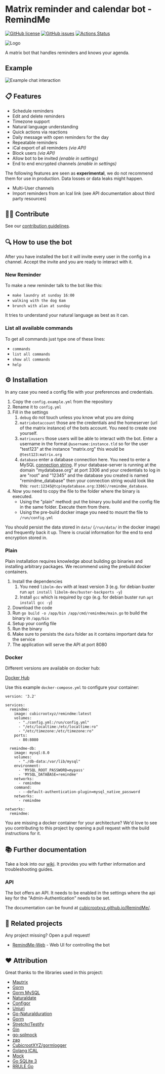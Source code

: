 # Matrix reminder and calendar bot - RemindMe

[![GitHub license](https://img.shields.io/github/license/CubicrootXYZ/matrix-reminder-and-calendar-bot)](https://github.com/CubicrootXYZ/matrix-reminder-and-calendar-bot/blob/main/LICENSE)
[![GitHub issues](https://img.shields.io/github/issues/CubicrootXYZ/matrix-reminder-and-calendar-bot)](https://github.com/CubicrootXYZ/matrix-reminder-and-calendar-bot/issues)
[![Actions Status](https://github.com/CubicrootXYZ/matrix-reminder-and-calendar-bot/workflows/Main/badge.svg?branch=main)](https://github.com/CubicrootXYZ/matrix-reminder-and-calendar-bot/actions)

![Logo](media/Logo.png)

A matrix bot that handles reminders and knows your agenda.

## Example

![Example chat interaction](media/Chat_Example.png)

## 📋 Features

* Schedule reminders
* Edit and delete reminders
* Timezone support
* Natural language understanding
* Quick actions via reactions
* Daily message with open reminders for the day
* Repeatable reminders
* iCal export of all reminders _(via API)_
* Block users _(via API)_
* Allow bot to be invited _(enable in settings)_
* End to end encrypted channels _(enable in settings)_

The following features are seen as **experimental**, we do not recommend them for use in production. Data losses or data leaks might happen.

* Multi-User channels
* Import reminders from an Ical link (see API documentation about third party resources)

## 👩‍🔧 Contribute

See our [contribution guidelines](https://github.com/CubicrootXYZ/RemindMe/blob/main/CONTRIBUTING.md).

## 🔍 How to use the bot

After you have installed the bot it will invite every user in the config in a channel. Accept the invite and you are ready to interact with it.

### New Reminder

To make a new reminder talk to the bot like this: 
* `make laundry at sunday 16:00`
* `walking with the dog 6am`
* `brunch with alan at sunday`

It tries to understand your natural language as best as it can. 

### List all available commands 

To get all commands just type one of these lines:
* `commands`
* `list all commands`
* `show all commands`
* `help`

## ⚙️ Installation

In any case you need a config file with your preferences and credentials.

1. Copy the `config.example.yml` from the repository
2. Rename it to `config.yml`
3. Fill in the settings
    1. `debug` do not touch unless you know what you are doing
    2. `matrixbotaccount` those are the credentials and the homeserver (url of the matrix instance) of the bots account. You need to create one yourself.
    3. `matrixusers` those users will be able to interact with the bot. Enter a username in the format `@username:instance.tld` so for the user "test123" at the instance "matrix.org" this would be `@test123:matrix.org`
    4. `database` enter a database connection here. You need to enter a MySQL [connection string](https://github.com/go-sql-driver/mysql#dsn-data-source-name). If your database-server is running at the domain "mydatabase.org" at port 3306 and your credentials to log in are "root" and "12345" and the database you created is named "remindme_database" then your connection string would look like this: `root:12345@tcp(mydatabase.org:3306)/remindme_database`.
4. Now you need to copy the file to the folder where the binary is executed.
    * Using the "plain" method: put the binary you build and the config file in the same folder. Execute them from there.
    * Using the pre-build docker image you need to mount the file to `/run/config.yml`

You should persist the data stored in `data/` (`/run/data/` in the docker image) and frequently back it up. There is crucial information for the end to end encryption stored in.

### Plain

Plain installation requires knowledge about building go binaries and installing arbitrary packages. We recommend using the prebuild docker containers.

1. Install the dependencies
    1. You need `libolm-dev` with at least version 3 (e.g. for debian buster run `apt install libolm-dev/buster-backports -y`)
    2. Install `gcc` which is required by cgo (e.g. for debian buster run `apt install gcc -y`)
2. Download the code
3. Run `go build -o /app/bin /app/cmd/remindme/main.go` to build the binary in `/app/bin`
4. Setup your config file
5. Run the binary
6. Make sure to persists the `data` folder as it contains important data for the service 
7. The application will serve the API at port 8080

### Docker

Different versions are available on docker hub:

[Docker Hub](https://hub.docker.com/r/cubicrootxyz/remindme)

Use this example `docker-compose.yml` to configure your container:
```
version: '3.2'

services:
  remindme:
    image: cubicrootxyz/remindme:latest
    volumes:
      - "./config.yml:/run/config.yml"
      - "/etc/localtime:/etc/localtime:ro"
      - "/etc/timezone:/etc/timezone:ro"
    ports:
      - 80:8080

  remindme-db:
    image: mysql:8.0
    volumes:
      - "./db-data:/var/lib/mysql"
    environment:
      - 'MYSQL_ROOT_PASSWORD=mypass'
      - 'MYSQL_DATABASE=remindme'
    networks:
      - remindme
    command:
      - --default-authentication-plugin=mysql_native_password
    networks:
      - remindme

networks:
  remindme:
```

You are missing a docker container for your architecture? We'd love to see you contributing to this project by opening a pull request with the build instructions for it.

## 📚 Further documentation 

Take a look into our [wiki](https://github.com/CubicrootXYZ/matrix-reminder-and-calendar-bot/wiki). It provides you with further information and troubleshooting guides.

### API

The bot offers an API. It needs to be enabled in the settings where the api key for the "Admin-Authentication" needs to be set. 

The documentation can be found at [cubicrootxyz.github.io/RemindMe/](https://cubicrootxyz.github.io/RemindMe/).

## 🎁 Related projects

Any project missing? Open a pull request!

* [RemindMe-Web](https://github.com/CubicrootXYZ/RemindMe-Web) - Web UI for controlling the bot

## ❤️ Attribution

Great thanks to the libraries used in this project:

* [Mautrix](https://github.com/tulir/mautrix-go)
* [Gorm](https://gorm.io/)
* [Gorm MySQL](https://github.com/go-gorm/mysql)
* [Naturaldate](https://github.com/tj/go-naturaldate)
* [Configor](https://github.com/jinzhu/configor)
* [Uniuri](https://github.com/dchest/uniuri)
* [Go-Naturalduration](https://github.com/CubicrootXYZ/gonaturalduration)
* [Gorm](https://github.com/go-gorm/gorm)
* [Stretchr/Testify](https://github.com/stretchr/testify)
* [Gin](https://github.com/gin-gonic/gin)
* [go-sqlmock](https://github.com/DATA-DOG/go-sqlmock)
* [zap](https://github.com/uber-go/zap)
* [CubicrootXYZ/gormlogger](https://github.com/CubicrootXYZ/gormlogger)
* [Golang ICAL](https://github.com/arran4/golang-ical)
* [Mock](https://github.com/golang/mock)
* [Go SQLite 3](https://github.com/mattn/go-sqlite3)
* [RRULE Go](https://github.com/teambition/rrule-go )
